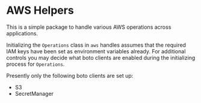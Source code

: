 # AWS Helpers

This is a simple package to handle various AWS operations across applications. 

Initializing the `Operations` class in `aws` handles assumes that the required IAM keys have been set as environment variables already. For additional controls you may decide what boto clients are enabled during the initializing process for `Operations`.

Presently only the following boto clients are set up:
- S3
- SecretManager
